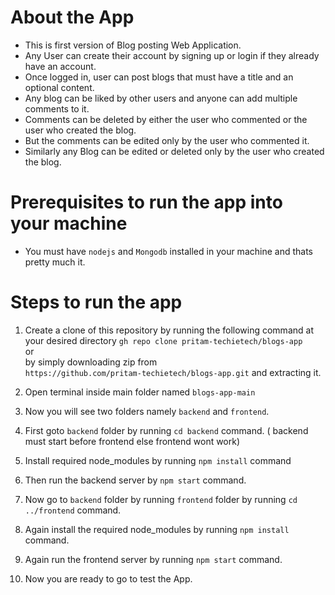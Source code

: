 # About the  App
* This is first version of Blog posting Web Application. 
* Any User can create their account by signing up or login if they already have an account.
* Once logged in, user can post blogs that must have a title and an optional content. 
* Any blog can be liked by other users and anyone can add multiple comments to it.
* Comments can be deleted by either the user who commented or the user who created the blog. 
* But the comments can be edited only by the user who commented it.
* Similarly any Blog can be edited or deleted only by the user who created the blog.

# Prerequisites to run the app into your machine
* You must have `nodejs` and `Mongodb` installed in your machine and thats pretty much it.

# Steps to run the app
1. Create a clone of this repository by running the following command at your desired directory
`gh repo clone pritam-techietech/blogs-app` <br>
or <br>
 by simply downloading zip from <br>
`https://github.com/pritam-techietech/blogs-app.git` and extracting it.

2. Open terminal inside main folder named `blogs-app-main`
3. Now you will see two folders namely `backend` and `frontend`.
4. First goto `backend` folder by running `cd backend` command. ( backend must start before frontend else frontend wont work)
5. Install required node_modules by running `npm install` command
6. Then run the backend server by `npm start` command.
7. Now go to `backend` folder by running `frontend` folder by running `cd ../frontend` command.
8. Again install the required node_modules by running `npm install` command.
9. Again run the frontend server by running `npm start` command.
10. Now you are ready to go to test the App.


